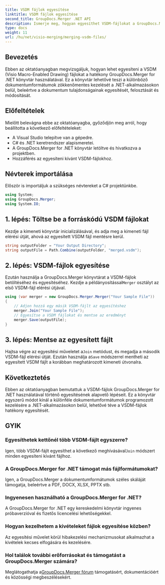 ```yaml
---
title: VSDM fájlok egyesítése
linktitle: VSDM fájlok egyesítése
second_title: GroupDocs.Merger .NET API
description: Ismerje meg, hogyan egyesíthet VSDM-fájlokat a GroupDocs.Merger for .NET használatával. Egyszerűsítse dokumentumkezelési feladatait ezzel a könnyen használható könyvtárral.
type: docs
weight: 11
url: /hu/net/visio-merging/merging-vsdm-files/
---
```

## Bevezetés
Ebben az oktatóanyagban megvizsgáljuk, hogyan lehet egyesíteni a VSDM (Visio Macro-Enabled Drawing) fájlokat a hatékony GroupDocs.Merger for .NET könyvtár használatával. Ez a könyvtár lehetővé teszi a különböző dokumentumformátumok zökkenőmentes kezelését a .NET-alkalmazásokon belül, beleértve a dokumentum tulajdonságainak egyesítését, felosztását és módosítását.
## Előfeltételek
Mielőtt belevágna ebbe az oktatóanyagba, győződjön meg arról, hogy beállította a következő előfeltételeket:
- A Visual Studio telepítve van a gépedre.
- C# és .NET keretrendszer alapismeretei.
- A GroupDocs.Merger for .NET könyvtár letöltve és hivatkozva a projektben.
- Hozzáférés az egyesíteni kívánt VSDM-fájlokhoz.

## Névterek importálása
Először is importáljuk a szükséges névtereket a C# projektünkbe.
```csharp
using System; 
using GroupDocs.Merger;
using System.IO;
```
## 1. lépés: Töltse be a forráskódú VSDM fájlokat
Kezdje a kimeneti könyvtár inicializálásával, és adja meg a kimeneti fájl elérési útját, ahová az egyesített VSDM fájl mentésre kerül.
```csharp
string outputFolder = "Your Output Directory";
string outputFile = Path.Combine(outputFolder, "merged.vsdm");
```
## 2. lépés: VSDM-fájlok egyesítése
 Ezután használja a GroupDocs.Merger könyvtárat a VSDM-fájlok betöltéséhez és egyesítéséhez. Kezdje a példányosítással`Merger` osztályt az első VSDM-fájl elérési útjával.
```csharp
using (var merger = new GroupDocs.Merger.Merger("Your Sample File"))
{
    // Adjon hozzá egy másik VSDM-fájlt az egyesítéshez
    merger.Join("Your Sample File");
    // Egyesítse a VSDM fájlokat és mentse az eredményt
    merger.Save(outputFile);
}
```
## 3. lépés: Mentse az egyesített fájlt
Hajtsa végre az egyesítési műveletet a`Join` metódust, és megadja a második VSDM-fájl elérési útját. Ezután használja a`Save` módszerrel mentheti az egyesített VSDM fájlt a korábban meghatározott kimeneti útvonalra.

## Következtetés
Ebben az oktatóanyagban bemutattuk a VSDM-fájlok GroupDocs.Merger for .NET használatával történő egyesítésének alapvető lépéseit. Ez a könyvtár egyszerű módot kínál a különféle dokumentumformátumok programozott kezelésére a .NET-alkalmazásokon belül, lehetővé téve a VSDM-fájlok hatékony egyesítését.

## GYIK
### Egyesíthetek kettőnél több VSDM-fájlt egyszerre?
 Igen, több VSDM-fájlt egyesíthet a következő meghívásával`Join` módszert minden egyesíteni kívánt fájlhoz.
### A GroupDocs.Merger for .NET támogat más fájlformátumokat?
Igen, a GroupDocs.Merger a dokumentumformátumok széles skáláját támogatja, beleértve a PDF, DOCX, XLSX, PPTX stb.
### Ingyenesen használható a GroupDocs.Merger for .NET?
A GroupDocs.Merger for .NET egy kereskedelmi könyvtár ingyenes próbaverzióval és fizetős licencelési lehetőségekkel.
### Hogyan kezelhetem a kivételeket fájlok egyesítése közben?
Az egyesítési művelet körül hibakezelési mechanizmusokat alkalmazhat a kivételek kecses elfogására és kezelésére.
### Hol találok további erőforrásokat és támogatást a GroupDocs.Merger számára?
 Meglátogathatja a[GroupDocs.Merger fórum](https://forum.groupdocs.com/c/merger/32) támogatásért, dokumentációért és közösségi megbeszélésekért.